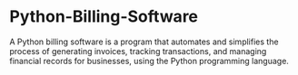 # Python-Billing-Software
A Python billing software is a program that automates and simplifies the process of generating invoices, tracking transactions, and managing financial records for businesses, using the Python programming language.
